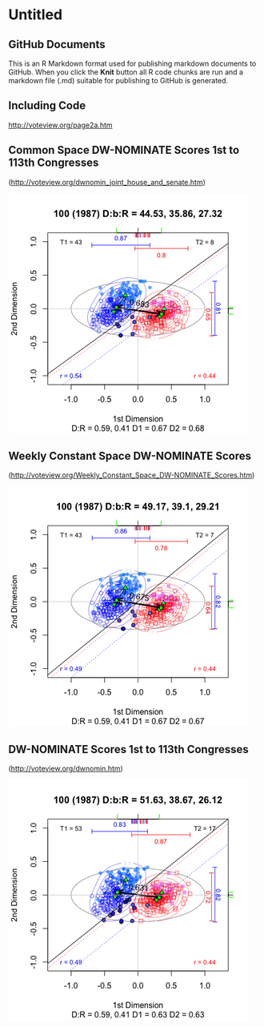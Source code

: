Untitled
================

GitHub Documents
----------------

This is an R Markdown format used for publishing markdown documents to GitHub. When you click the **Knit** button all R code chunks are run and a markdown file (.md) suitable for publishing to GitHub is generated.

Including Code
--------------

<http://voteview.org/page2a.htm>

Common Space DW-NOMINATE Scores 1st to 113th Congresses
-------------------------------------------------------

(<http://voteview.org/dwnomin_joint_house_and_senate.htm>)

![100th Congress, 1987-89](ip_files/figure-markdown_github/common-1.png)

Weekly Constant Space DW-NOMINATE Scores
----------------------------------------

(<http://voteview.org/Weekly_Constant_Space_DW-NOMINATE_Scores.htm>)

![100th Congress, 1987-89](ip_files/figure-markdown_github/weekly-1.png)

DW-NOMINATE Scores 1st to 113th Congresses
------------------------------------------

(<http://voteview.org/dwnomin.htm>)

![100th Congress, 1987-89](ip_files/figure-markdown_github/dw-1.png)
